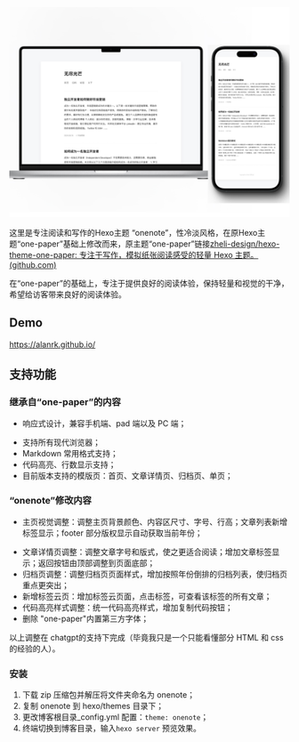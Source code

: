 ![img](https://github.com/Alanrk/hexo-theme-one_note/blob/main/source/img/screen.jpg)

这里是专注阅读和写作的Hexo主题 “onenote”，性冷淡风格，在原Hexo主题“one-paper”基础上修改而来，原主题“one-paper”链接[zheli-design/hexo-theme-one-paper: 专注于写作，模拟纸张阅读感受的轻量 Hexo 主题。 (github.com)](https://github.com/zheli-design/hexo-theme-one-paper)

在“one-paper”的基础上，专注于提供良好的阅读体验，保持轻量和视觉的干净，希望给访客带来良好的阅读体验。

## Demo

https://alanrk.github.io/

## 支持功能

### 继承自“one-paper”的内容

* 响应式设计，兼容手机端、pad 端以及 PC 端；
- 支持所有现代浏览器；
- Markdown 常用格式支持；
- 代码高亮、行数显示支持；
- 目前版本支持的模版页：首页、文章详情页、归档页、单页；
### “onenote”修改内容

* 主页视觉调整：调整主页背景颜色、内容区尺寸、字号、行高；文章列表新增标签显示；footer 部分版权显示自动获取当前年份；
- 文章详情页调整：调整文章字号和版式，使之更适合阅读；增加文章标签显示；返回按钮由顶部调整到页面底部；
- 归档页调整：调整归档页页面样式，增加按照年份倒排的归档列表，使归档页重点更突出；
- 新增标签云页：增加标签云页面，点击标签，可查看该标签的所有文章；
- 代码高亮样式调整：统一代码高亮样式，增加复制代码按钮；
- 删除 "one-paper"内置第三方字体；

以上调整在 chatgpt的支持下完成（毕竟我只是一个只能看懂部分 HTML 和 css的经验的人）。

### 安装

1. 下载 zip 压缩包并解压将文件夹命名为 onenote；
2. 复制 onenote 到 hexo/themes 目录下；
3. 更改博客根目录_config.yml 配置：`theme: onenote`；
4.  终端切换到博客目录，输入`hexo server` 预览效果。

